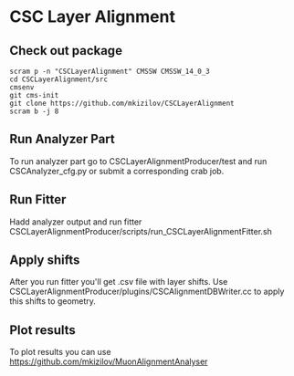 # CSC Layer Alignment
## Check out package
```
scram p -n "CSCLayerAlignment" CMSSW CMSSW_14_0_3
cd CSCLayerAlignment/src
cmsenv
git cms-init
git clone https://github.com/mkizilov/CSCLayerAlignment
scram b -j 8
```

## Run Analyzer Part
To run analyzer part go to CSCLayerAlignmentProducer/test and run CSCAnalyzer_cfg.py or submit a corresponding crab job.

## Run Fitter
Hadd analyzer output and run fitter CSCLayerAlignmentProducer/scripts/run_CSCLayerAlignmentFitter.sh

## Apply shifts
After you run fitter you'll get .csv file with layer shifts. Use CSCLayerAlignmentProducer/plugins/CSCAlignmentDBWriter.cc to apply this shifts to geometry.

## Plot results
To plot results you can use https://github.com/mkizilov/MuonAlignmentAnalyser
